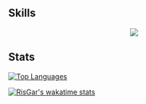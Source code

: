 ## Skills

<p align="center">
  <a href="https://skillicons.dev">
    <img src="https://skillicons.dev/icons?i=elixir,ts,svelte,crystal,ocaml,haskell,rust,go,astro,tailwind,neovim,vscode" />
  </a>
</p>

## Stats

[![Top Languages](https://github-readme-stats.vercel.app/api/top-langs/?username=RisGar&layout=compact&theme=ayu-mirage&bg_color=00000000&exclude_repo=docs)](https://github.com/RisGar?tab=repositories)

[![RisGar's wakatime stats](https://github-readme-stats.vercel.app/api/wakatime?username=RisGar&theme=ayu-mirage&bg_color=00000000&layout=compact&hide=["other"]&langs_count=10)](https://wakatime.com/@RisGar)
